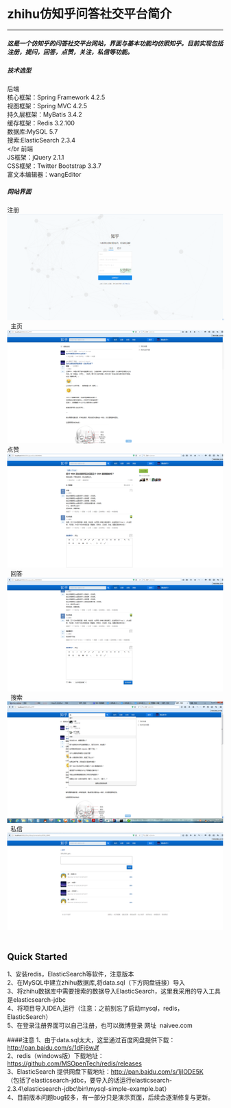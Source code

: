 # zhihu仿知乎问答社交平台简介
---------------------
##### 这是一个仿知乎的问答社交平台网站，界面与基本功能均仿照知乎。目前实现包括注册，提问，回答，点赞，关注，私信等功能。
##### 技术选型
后端</br>
核心框架：Spring Framework 4.2.5</br>
视图框架：Spring MVC 4.2.5</br>
持久层框架：MyBatis 3.4.2</br>
缓存框架：Redis 3.2.100</br>
数据库:MySQL 5.7</br>
搜索:ElasticSearch 2.3.4</br>
</br
前端</br>
JS框架：jQuery 2.1.1</br>
CSS框架：Twitter Bootstrap 3.3.7</br>
富文本编辑器：wangEditor</br>

##### 网站界面
注册
![image](https://github.com/gxh123/picture/blob/master/zhihu/%E6%B3%A8%E5%86%8C.PNG)  
主页
![image](https://github.com/gxh123/picture/blob/master/zhihu/%E4%B8%BB%E9%A1%B5.PNG)
点赞
![image](https://github.com/gxh123/picture/blob/master/zhihu/%E7%82%B9%E8%B5%9E.PNG)  
回答
![image](https://github.com/gxh123/picture/blob/master/zhihu/%E5%9B%9E%E7%AD%94.PNG)  
搜索
![image](https://github.com/gxh123/picture/blob/master/zhihu/%E6%90%9C%E7%B4%A2.png)  
私信
![image](https://github.com/gxh123/picture/blob/master/zhihu/%E7%A7%81%E4%BF%A1.PNG)  


Quick Started
---------------------
1、安装redis，ElasticSearch等软件，注意版本</br>
2、在MySQL中建立zhihu数据库,将data.sql（下方网盘链接）导入</br>
3、将zhihu数据库中需要搜索的数据导入ElasticSearch，这里我采用的导入工具是elasticsearch-jdbc</br>
4、将项目导入IDEA,运行（注意：之前别忘了启动mysql，redis，ElasticSearch）</br>
5、在登录注册界面可以自己注册，也可以微博登录
网址  naivee.com

####注意
1、由于data.sql太大，这里通过百度网盘提供下载：http://pan.baidu.com/s/1dFj6wJf  
2、redis（windows版）下载地址：https://github.com/MSOpenTech/redis/releases  
3、ElasticSearch 提供网盘下载地址：http://pan.baidu.com/s/1jIODE5K  
（包括了elasticsearch-jdbc，要导入的话运行elasticsearch-2.3.4\elasticsearch-jdbc\bin\mysql-simple-example.bat）      
4、目前版本问题bug较多，有一部分只是演示页面，后续会逐渐修复与更新。
